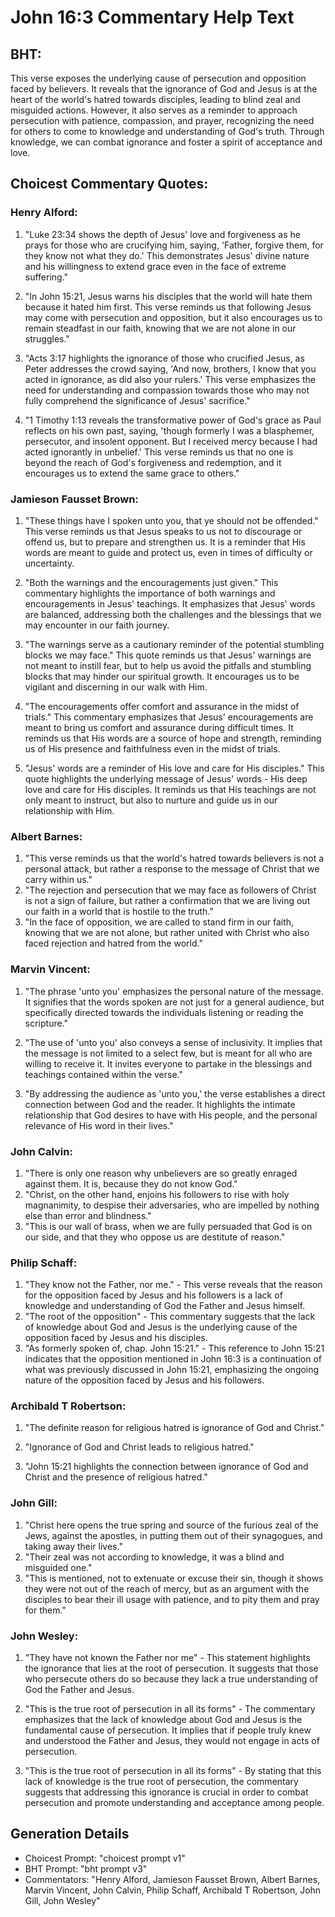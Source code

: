 # John 16:3 Commentary Help Text

## BHT:
This verse exposes the underlying cause of persecution and opposition faced by believers. It reveals that the ignorance of God and Jesus is at the heart of the world's hatred towards disciples, leading to blind zeal and misguided actions. However, it also serves as a reminder to approach persecution with patience, compassion, and prayer, recognizing the need for others to come to knowledge and understanding of God's truth. Through knowledge, we can combat ignorance and foster a spirit of acceptance and love.

## Choicest Commentary Quotes:
### Henry Alford:
1. "Luke 23:34 shows the depth of Jesus' love and forgiveness as he prays for those who are crucifying him, saying, 'Father, forgive them, for they know not what they do.' This demonstrates Jesus' divine nature and his willingness to extend grace even in the face of extreme suffering."

2. "In John 15:21, Jesus warns his disciples that the world will hate them because it hated him first. This verse reminds us that following Jesus may come with persecution and opposition, but it also encourages us to remain steadfast in our faith, knowing that we are not alone in our struggles."

3. "Acts 3:17 highlights the ignorance of those who crucified Jesus, as Peter addresses the crowd saying, 'And now, brothers, I know that you acted in ignorance, as did also your rulers.' This verse emphasizes the need for understanding and compassion towards those who may not fully comprehend the significance of Jesus' sacrifice."

4. "1 Timothy 1:13 reveals the transformative power of God's grace as Paul reflects on his own past, saying, 'though formerly I was a blasphemer, persecutor, and insolent opponent. But I received mercy because I had acted ignorantly in unbelief.' This verse reminds us that no one is beyond the reach of God's forgiveness and redemption, and it encourages us to extend the same grace to others."

### Jamieson Fausset Brown:
1. "These things have I spoken unto you, that ye should not be offended." This verse reminds us that Jesus speaks to us not to discourage or offend us, but to prepare and strengthen us. It is a reminder that His words are meant to guide and protect us, even in times of difficulty or uncertainty.

2. "Both the warnings and the encouragements just given." This commentary highlights the importance of both warnings and encouragements in Jesus' teachings. It emphasizes that Jesus' words are balanced, addressing both the challenges and the blessings that we may encounter in our faith journey.

3. "The warnings serve as a cautionary reminder of the potential stumbling blocks we may face." This quote reminds us that Jesus' warnings are not meant to instill fear, but to help us avoid the pitfalls and stumbling blocks that may hinder our spiritual growth. It encourages us to be vigilant and discerning in our walk with Him.

4. "The encouragements offer comfort and assurance in the midst of trials." This commentary emphasizes that Jesus' encouragements are meant to bring us comfort and assurance during difficult times. It reminds us that His words are a source of hope and strength, reminding us of His presence and faithfulness even in the midst of trials.

5. "Jesus' words are a reminder of His love and care for His disciples." This quote highlights the underlying message of Jesus' words - His deep love and care for His disciples. It reminds us that His teachings are not only meant to instruct, but also to nurture and guide us in our relationship with Him.

### Albert Barnes:
1. "This verse reminds us that the world's hatred towards believers is not a personal attack, but rather a response to the message of Christ that we carry within us."
2. "The rejection and persecution that we may face as followers of Christ is not a sign of failure, but rather a confirmation that we are living out our faith in a world that is hostile to the truth."
3. "In the face of opposition, we are called to stand firm in our faith, knowing that we are not alone, but rather united with Christ who also faced rejection and hatred from the world."

### Marvin Vincent:
1. "The phrase 'unto you' emphasizes the personal nature of the message. It signifies that the words spoken are not just for a general audience, but specifically directed towards the individuals listening or reading the scripture."

2. "The use of 'unto you' also conveys a sense of inclusivity. It implies that the message is not limited to a select few, but is meant for all who are willing to receive it. It invites everyone to partake in the blessings and teachings contained within the verse."

3. "By addressing the audience as 'unto you,' the verse establishes a direct connection between God and the reader. It highlights the intimate relationship that God desires to have with His people, and the personal relevance of His word in their lives."

### John Calvin:
1. "There is only one reason why unbelievers are so greatly enraged against them. It is, because they do not know God."
2. "Christ, on the other hand, enjoins his followers to rise with holy magnanimity, to despise their adversaries, who are impelled by nothing else than error and blindness."
3. "This is our wall of brass, when we are fully persuaded that God is on our side, and that they who oppose us are destitute of reason."

### Philip Schaff:
1. "They know not the Father, nor me." - This verse reveals that the reason for the opposition faced by Jesus and his followers is a lack of knowledge and understanding of God the Father and Jesus himself.
2. "The root of the opposition" - This commentary suggests that the lack of knowledge about God and Jesus is the underlying cause of the opposition faced by Jesus and his disciples.
3. "As formerly spoken of, chap. John 15:21." - This reference to John 15:21 indicates that the opposition mentioned in John 16:3 is a continuation of what was previously discussed in John 15:21, emphasizing the ongoing nature of the opposition faced by Jesus and his followers.

### Archibald T Robertson:
1. "The definite reason for religious hatred is ignorance of God and Christ." 

2. "Ignorance of God and Christ leads to religious hatred." 

3. "John 15:21 highlights the connection between ignorance of God and Christ and the presence of religious hatred."

### John Gill:
1. "Christ here opens the true spring and source of the furious zeal of the Jews, against the apostles, in putting them out of their synagogues, and taking away their lives."
2. "Their zeal was not according to knowledge, it was a blind and misguided one."
3. "This is mentioned, not to extenuate or excuse their sin, though it shows they were not out of the reach of mercy, but as an argument with the disciples to bear their ill usage with patience, and to pity them and pray for them."

### John Wesley:
1. "They have not known the Father nor me" - This statement highlights the ignorance that lies at the root of persecution. It suggests that those who persecute others do so because they lack a true understanding of God the Father and Jesus.

2. "This is the true root of persecution in all its forms" - The commentary emphasizes that the lack of knowledge about God and Jesus is the fundamental cause of persecution. It implies that if people truly knew and understood the Father and Jesus, they would not engage in acts of persecution.

3. "This is the true root of persecution in all its forms" - By stating that this lack of knowledge is the true root of persecution, the commentary suggests that addressing this ignorance is crucial in order to combat persecution and promote understanding and acceptance among people.


## Generation Details
- Choicest Prompt: "choicest prompt v1"
- BHT Prompt: "bht prompt v3"
- Commentators: "Henry Alford, Jamieson Fausset Brown, Albert Barnes, Marvin Vincent, John Calvin, Philip Schaff, Archibald T Robertson, John Gill, John Wesley"
